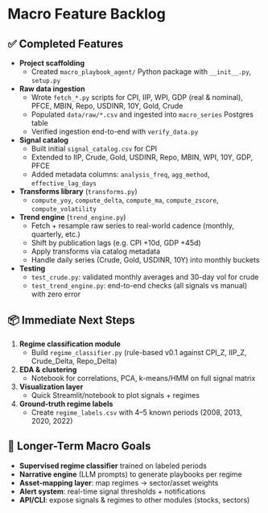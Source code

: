 # Macro Feature Backlog

## ✅ Completed Features

- **Project scaffolding**  
  - Created `macro_playbook_agent/` Python package with `__init__.py`, `setup.py`  
- **Raw data ingestion**  
  - Wrote `fetch_*.py` scripts for CPI, IIP, WPI, GDP (real & nominal), PFCE, MBIN, Repo, USDINR, 10Y, Gold, Crude  
  - Populated `data/raw/*.csv` and ingested into `macro_series` Postgres table  
  - Verified ingestion end-to-end with `verify_data.py`  
- **Signal catalog**  
  - Built initial `signal_catalog.csv` for CPI  
  - Extended to IIP, Crude, Gold, USDINR, Repo, MBIN, WPI, 10Y, GDP, PFCE  
  - Added metadata columns: `analysis_freq`, `agg_method`, `effective_lag_days`  
- **Transforms library** (`transforms.py`)  
  - `compute_yoy`, `compute_delta`, `compute_ma`, `compute_zscore`, `compute_volatility`  
- **Trend engine** (`trend_engine.py`)  
  - Fetch + resample raw series to real-world cadence (monthly, quarterly, etc.)  
  - Shift by publication lags (e.g. CPI +10d, GDP +45d)  
  - Apply transforms via catalog metadata  
  - Handle daily series (Crude, Gold, USDINR, 10Y) into monthly buckets  
- **Testing**  
  - `test_crude.py`: validated monthly averages and 30-day vol for crude  
  - `test_trend_engine.py`: end-to-end checks (all signals vs manual) with zero error  

## 📦 Immediate Next Steps

1. **Regime classification module**  
   - Build `regime_classifier.py` (rule-based v0.1 against CPI_Z, IIP_Z, Crude_Delta, Repo_Delta)  
2. **EDA & clustering**  
   - Notebook for correlations, PCA, k-means/HMM on full signal matrix  
3. **Visualization layer**  
   - Quick Streamlit/notebook to plot signals + regimes  
4. **Ground-truth regime labels**  
   - Create `regime_labels.csv` with 4–5 known periods (2008, 2013, 2020, 2022)  

## 🔮 Longer-Term Macro Goals

- **Supervised regime classifier** trained on labeled periods  
- **Narrative engine** (LLM prompts) to generate playbooks per regime  
- **Asset-mapping layer**: map regimes → sector/asset weights  
- **Alert system**: real-time signal thresholds + notifications  
- **API/CLI**: expose signals & regimes to other modules (stocks, sectors)  
